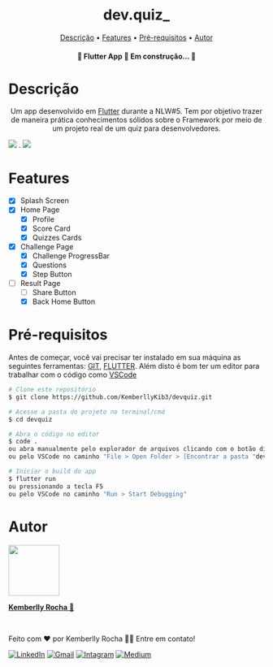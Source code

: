 <h1 align="center">dev.quiz_</h1>

<p align="center">
 <a href="#descrição">Descrição</a> •
  <a href="#features">Features</a> •
 <a href="#pré-requisitos">Pré-requisitos</a> • 
 <a href="#autor">Autor</a>
</p>


<h4 align="center"> 
	🚧  Flutter App 🚀 Em construção...  🚧
</h4>


Descrição
=======================
<p align="center">Um app desenvolvido em <a href="https://flutter.dev">Flutter</a> durante a NLW#5. Tem por objetivo trazer de maneira prática conhecimentos sólidos sobre o Framework por meio de um projeto real de um quiz para desenvolvedores.</p>

<img src="https://img.shields.io/static/v1?label=Framework&message=Flutter&color=7159c1&style=for-the-badge&logo=ghost" /> . 
<img src="https://img.shields.io/static/v1?label=Language&message=Dart&color=7159c1&style=for-the-badge&logo=ghost" />

Features
=======================
- [x] Splash Screen
- [x] Home Page
  - [x] Profile
  - [x] Score Card
  - [x] Quizzes Cards
- [x] Challenge Page
  - [x] Challenge ProgressBar
  - [x] Questions
  - [x] Step Button
- [ ] Result Page
  - [ ] Share Button
  - [x] Back Home Button

Pré-requisitos
=======================
Antes de começar, você vai precisar ter instalado em sua máquina as seguintes ferramentas:
[GIT](https://git-scm.com/downloads), [FLUTTER](https://flutter.dev/docs/get-started/install). 
Além disto é bom ter um editor para trabalhar com o código como [VSCode](https://code.visualstudio.com/)

```bash
# Clone este repositório
$ git clone https://github.com/KemberllyKib3/devquiz.git

# Acesse a pasta do projeto no terminal/cmd
$ cd devquiz

# Abra o código no editor
$ code .
ou abra manualmente pelo explorador de arquivos clicando com o botão direito do mouse
ou pelo VSCode no caminho "File > Open Folder > [Encontrar a pasta "devquiz"] > Abrir"

# Iniciar o build do app
$ flutter run
ou pressionando a tecla F5
ou pelo VSCode no caminho "Run > Start Debugging"
```


Autor
=======================
<a href="https://github.com/KemberllyKib3"><img src="https://avatars.githubusercontent.com/u/32095804?v=4" width="100px;" alt=""/><br><p><b>Kemberlly Rocha</b> 🚀</p></a><br>

Feito com ❤️ por Kemberlly Rocha 👋🏽 Entre em contato!

<a href="https://www.linkedin.com/in/kemberllyrochasilva/"> <img src="https://img.shields.io/badge/LinkedIn-%230A66C2?style=for-the-badge&logo=linkedin&logoColor=white" alt="LinkedIn"></a> 
  <a href="mailto:kemberllyrochasilva@gmail.com"> <img src="https://img.shields.io/badge/Gmail-%23C5221E?style=for-the-badge&logo=gmail&logoColor=white" alt="Gmail"></a> 
  <a href="https://www.instagram.com/kemberllysilva_/"> <img src="https://img.shields.io/badge/instagram-%23FE2973.svg?&style=for-the-badge&logo=instagram&logoColor=white" alt="Intagram"></a>
  <a href="https://kemberllysilva.medium.com"> <img src="https://img.shields.io/badge/medium-%23000000.svg?&style=for-the-badge&logo=medium&logoColor=white" alt="Medium"></a>
